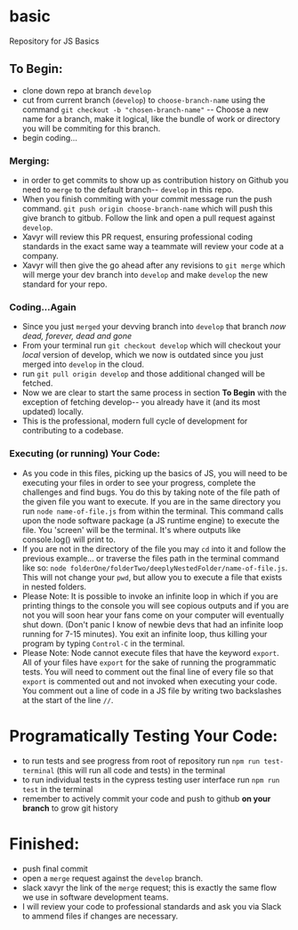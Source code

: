 # basic
Repository for JS Basics

## To Begin:
- clone down repo at branch `develop`
- cut from current branch (`develop`) to `choose-branch-name` using the command `git checkout -b "chosen-branch-name"` -- Choose a new name for a branch, make it logical, like the bundle of work or directory you will be commiting for this branch.
- begin coding...

### Merging:
- in order to get commits to show up as contribution history on Github you need to `merge` to the default branch-- `develop` in this repo. 
- When you finish commiting with  your commit message run the push command. `git push origin choose-branch-name`  which will push this give branch to gitbub. Follow the link and open a pull request against `develop`. 
- Xavyr will review this PR request, ensuring professional coding standards in the exact same way a teammate will review your code at a company. 
- Xavyr will then give the go ahead after any revisions to `git merge` which will merge your dev branch into `develop` and make `develop` the new standard for your repo.

### Coding...Again
- Since you just `merged` your devving branch into `develop` that branch <i>now dead, forever, dead and gone</i>
- From your terminal run `git checkout develop` which will checkout your <i>local</i> version of develop, which we now is outdated since you just merged into `develop` in the cloud.
- run `git pull origin develop` and those additional changed will be fetched. 
- Now we are clear to start the same process in section <b>To Begin</b> with the exception of fetching develop-- you already have it (and its most updated) locally. 
- This is the professional, modern full cycle of development for contributing to a codebase.

### Executing (or running) Your Code:
- As you code in this files, picking up the basics of JS, you will need to be executing your files in order to see your progress, complete the challenges and find bugs. You do this by taking note of the file path of the given file you want to execute. If you are in the same directory you run `node name-of-file.js` from within the terminal. This command calls upon the node software package (a JS runtime engine) to execute the file. You 'screen' will be the terminal. It's where outputs like console.log() will print to. 
- If you are not in the directory of the file you may `cd` into it and follow the previous example... or traverse the files path in the terminal command like so: `node folderOne/folderTwo/deeplyNestedFolder/name-of-file.js`. This will not change your `pwd`, but allow you to execute a file that exists in nested folders. 
- Please Note: It is possible to invoke an infinite loop in which if you are printing things to the console you will see copious outputs and if you are not you will soon hear your fans come on your computer will eventually shut down. (Don't panic I know of newbie devs that had an infinite loop running for 7-15 minutes). You exit an infinite loop, thus killing your program by typing `Control-C` in the terminal. 
- Please Note:  Node cannot execute files that have the keyword `export`. All of your files have `export` for the sake of running the programmatic tests. You will need to comment out the final line of every file so that `export` is commented out and not invoked when executing your code. You comment out a line of code in a JS file by writing two backslashes at the start of the line `//`.

# Programatically Testing Your Code:
- to run tests and see progress from root of repository run `npm run test-terminal` (this will run all code and tests) in the terminal
- to run individual tests in the cypress testing user interface run `npm run test` in the terminal 
- remember to actively commit your code and push to github <b>on your branch</b> to grow git history

# Finished:
- push final commit 
- open a `merge` request against the `develop` branch. 
- slack xavyr the link of the `merge` request; this is exactly the same flow we use in software development teams. 
- I will review your code to professional standards and ask you via Slack to ammend files if changes are necessary. 
